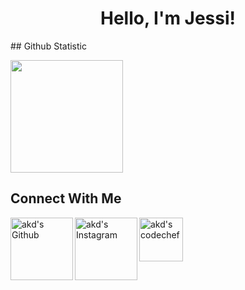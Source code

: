 <h1 align="center">
  Hello, I'm Jessi!
</h1>
## Github Statistic
<p align="left">
<a href="https://github.com/jessiropa">
  <img height="180em" src="https://github-readme-stats-eight-theta.vercel.app/api?username=jessiropa&show_icons=true&theme=algolia&include_all_commits=true&count_private=true"/>
</a>
</p>

## Connect With Me
<a href="https://github.com/jessiropa">
  <img align="left" alt="akd's Github" width="100px" src="https://img.shields.io/badge/Github-181717?style=for-the-badge&logo=Github&logoColor=white" />
</a>
<a href="https://www.instagram.com/chocobetter.codes/">
  <img align="left" alt="akd's Instagram" width="100px" src="https://img.shields.io/badge/Instagram-E4405F?style=for-the-badge&logo=instagram&logoColor=white" />
</a>
</a>
<a href="mailto:kristinjessi9700@gmail.com">
  <img align="left" alt="akd's codechef" width="70px" src="https://img.shields.io/badge/Gmail-EA4335?style=for-the-badge&logo=Gmail&logoColor=white" />
</a>
